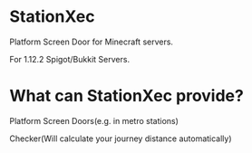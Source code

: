 # StationXec
Platform Screen Door for Minecraft servers.

For 1.12.2 Spigot/Bukkit Servers.

# What can StationXec provide?
Platform Screen Doors(e.g. in metro stations)

Checker(Will calculate your journey distance automatically)
